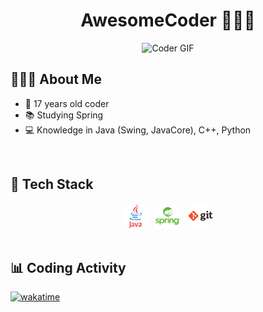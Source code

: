 <!-- Project Title -->
<h1 align="center">AwesomeCoder 👨🏻‍💻</h1>

<!-- GIF -->
<p align="center">
  <img src="https://i.pinimg.com/originals/04/9a/66/049a66a882a54de0d228c247760bb384.gif" alt="Coder GIF" height="200px" width="355px"/>
</p>

<!-- About Me -->
## 👨🏻‍🎓 About Me

- 🚀 17 years old coder
- 📚 Studying Spring
- 💻 Knowledge in Java (Swing, JavaCore), C++, Python

<br>

<!-- Tech Stack -->
## 🔧 Tech Stack

<div align="center">
  <img src="https://github.com/devicons/devicon/blob/master/icons/java/java-original-wordmark.svg" title="Java" alt="Java" width="40" height="40"/>
  &nbsp;
  <img src="https://github.com/devicons/devicon/blob/master/icons/spring/spring-original-wordmark.svg" title="Spring" alt="Spring" width="40" height="40"/>
  &nbsp;
  <img src="https://github.com/devicons/devicon/blob/master/icons/git/git-original-wordmark.svg" title="Git" alt="Git" width="40" height="40"/>
</div>

<br>

<!-- WakaTime Stats -->
## 📊 Coding Activity

[![wakatime](https://wakatime.com/badge/user/60927bc0-7487-4783-a7f5-fefdc2f692ed.svg)](https://wakatime.com/@60927bc0-7487-4783-a7f5-fefdc2f692ed)


